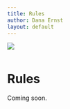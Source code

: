 ```yaml
---
title: Rules
author: Dana Ernst
layout: default
---
```


<img src="{{ site.baseurl }}/images/LockettMeadow.jpg" class="img-responsive img-rounded" img style="margin-bottom: 10px" />

# Rules #

Coming soon.
